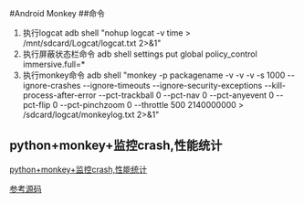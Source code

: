 #Android Monkey
##命令
1. 执行logcat
	adb shell "nohup logcat -v time > /mnt/sdcard/Logcat/logcat.txt 2>&1"
2. 执行屏蔽状态栏命令
	adb shell settings put global policy_control immersive.full=*
3. 执行monkey命令
	adb shell "monkey -p packagename -v -v -v -s 1000 --ignore-crashes --ignore-timeouts --ignore-security-exceptions --kill-process-after-error --pct-trackball 0 --pct-nav 0 --pct-anyevent 0 --pct-flip 0 --pct-pinchzoom 0 --throttle 500 2140000000 > /sdcard/logcat/monkeylog.txt 2>&1"


## python+monkey+监控crash,性能统计
[python+monkey+监控crash,性能统计](https://testerhome.com/topics/9329)

[参考源码](https://github.com/ThunderStorm1503/monkeyTest)